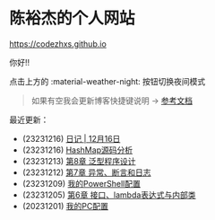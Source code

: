 # 陈裕杰的个人网站

<https://codezhxs.github.io>

你好!!

点击上方的 :material-weather-night: 按钮切换夜间模式

> 如果有空我会更新博客快捷键说明 -> [参考文档](https://squidfunk.github.io/mkdocs-material/setup/setting-up-navigation/#keyboard-shortcuts-mkdocsyml)

最近更新：

- (23231216) [日记 | 12月16日](./essay/diary/2023-12.md)
- (23231216) [HashMap源码分析](./dev/java/SourceCode/HashMap.md)
- (23231213) [第8章 泛型程序设计](./dev/java/CoreJava/ch08.md)
- (23231212) [第7章 异常、断言和日志](./dev/java/CoreJava/ch07.md)
- (23231209) [我的PowerShell配置](./dev/my_powershell.md)
- (23231205) [第6章 接口、lambda表达式与内部类](./dev/java/CoreJava/ch06.md)
- (20231201) [我的PC配置](./others/pc.md)




